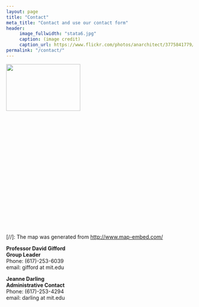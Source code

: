 ```yaml
---
layout: page
title: "Contact"
meta_title: "Contact and use our contact form"
header:
     image_fullwidth: "stata6.jpg"
     caption: (image credit)
     caption_url: https://www.flickr.com/photos/anarchitect/3775841779/
permalink: "/contact/"
---
```

<div class="row t60">
<img src="{{ site.url }}/images/hiring_postdocs.png" style="width:200px;height:126px;">
</div>

<script type="text/javascript" src="http://maps.google.com/maps/api/js?sensor=false"></script><div style="overflow:hidden;height:300px;width:400px;"><div id="gmap_canvas" style="height:300px;width:400px;"></div><style>#gmap_canvas img{max-width:none!important;background:none!important}</style><a class="google-map-code" href="http://premium-wordpress-themes.org" id="get-map-data">Gifford Lab @ MIT</a></div><script type="text/javascript"> function init_map(){var myOptions = {zoom:14,center:new google.maps.LatLng(42.3618641,-71.0905626),mapTypeId: google.maps.MapTypeId.ROADMAP};map = new google.maps.Map(document.getElementById("gmap_canvas"), myOptions);marker = new google.maps.Marker({map: map,position: new google.maps.LatLng(42.3618641, -71.0905626)});infowindow = new google.maps.InfoWindow({content:"<b>Gifford Lab @ MIT</b><br/>32 Vassar Street, G-542<br/> Cambridge, MA, 02139" });google.maps.event.addListener(marker, "click", function(){infowindow.open(map,marker);});infowindow.open(map,marker);}google.maps.event.addDomListener(window, 'load', init_map);</script>
<br>

[//]: The map was generated from http://www.map-embed.com/

**Professor David Gifford  
Group Leader**  
Phone: (617)-253-6039  
email: gifford at mit.edu 

**Jeanne Darling  
Administrative Contact**  
Phone: (617)-253-4294  
email: darling at mit.edu


